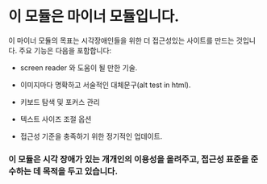 # 이 모듈은 마이너 모듈입니다.

이 마이너 모듈의 목표는 시각장애인들을 위한 더 접근성있는 사이트를 만드는 것입니다. 주요 기능은 다음을 포함합니다:

- screen reader 와 도움이 될 만한 기술.

- 이미지마다 명확하고 서술적인 대체문구(alt test in html).

- 키보드 탐색 및 포커스 관리

- 텍스트 사이즈 조절 옵션

- 접근성 기준을 충족하기 위한 정기적인 업데이트.

### 이 모듈은 시각 장애가 있는 개개인의 이용성을 올려주고, 접근성 표준을 준수하는 데 목적을 두고 있습니다.